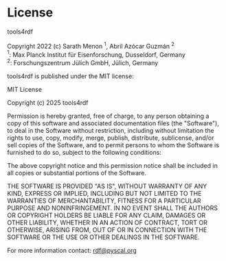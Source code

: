 # License

tools4rdf

Copyright 2022  (c) Sarath Menon $^1$, Abril Azócar Guzmán $^2$  
$^1$: Max Planck Institut für Eisenforschung, Dusseldorf, Germany   
$^2$: Forschungszentrum Jülich GmbH, Jülich, Germany

tools4rdf is published under the MIT license:

MIT License

Copyright (c) 2025 tools4rdf

Permission is hereby granted, free of charge, to any person obtaining a copy
of this software and associated documentation files (the "Software"), to deal
in the Software without restriction, including without limitation the rights
to use, copy, modify, merge, publish, distribute, sublicense, and/or sell
copies of the Software, and to permit persons to whom the Software is
furnished to do so, subject to the following conditions:

The above copyright notice and this permission notice shall be included in all
copies or substantial portions of the Software.

THE SOFTWARE IS PROVIDED "AS IS", WITHOUT WARRANTY OF ANY KIND, EXPRESS OR
IMPLIED, INCLUDING BUT NOT LIMITED TO THE WARRANTIES OF MERCHANTABILITY,
FITNESS FOR A PARTICULAR PURPOSE AND NONINFRINGEMENT. IN NO EVENT SHALL THE
AUTHORS OR COPYRIGHT HOLDERS BE LIABLE FOR ANY CLAIM, DAMAGES OR OTHER
LIABILITY, WHETHER IN AN ACTION OF CONTRACT, TORT OR OTHERWISE, ARISING FROM,
OUT OF OR IN CONNECTION WITH THE SOFTWARE OR THE USE OR OTHER DEALINGS IN THE
SOFTWARE.

For more information contact:
rdf@pyscal.org